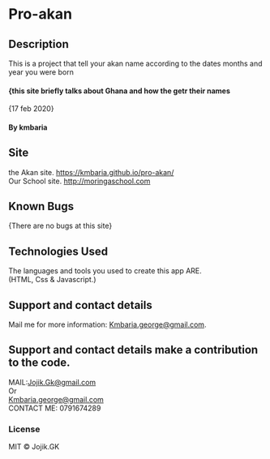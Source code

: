 # Pro-akan
## Description
This is a project that tell your akan name according to the dates months and year you were born
#### {this site briefly talks about Ghana and how the getr their names
{17 feb 2020}
#### By **kmbaria**  
## Site
the Akan site.
https://kmbaria.github.io/pro-akan/ <br>
Our School site.
http://moringaschool.com 
## Known Bugs
 {There are no bugs at this site}
## Technologies Used
The languages and tools you used to create this app ARE. <br>(HTML, Css & Javascript.)
## Support and contact details
  Mail me for more information: Kmbaria.george@gmail.com. 

## Support and contact details make a contribution to the code.
MAIL:Jojik.Gk@gmail.com </br>Or</br> Kmbaria.george@gmail.com
</br>
CONTACT ME: 0791674289

### License
MIT &copy; Jojik.GK
